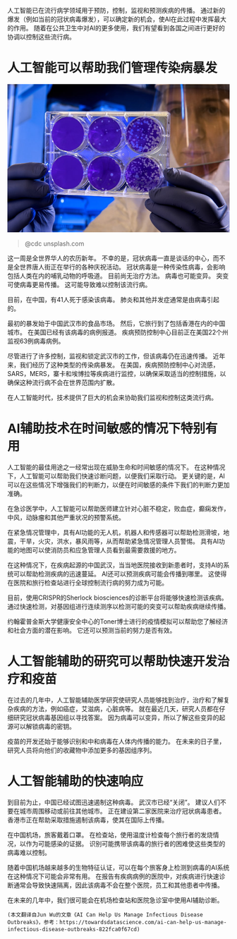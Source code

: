 
人工智能已在流行病学领域用于预防，控制，监视和预测疾病的传播。 通过新的爆发（例如当前的冠状病毒爆发），可以确定新的机会，使AI在此过程中发挥最大的作用。 随着在公共卫生中对AI的更多使用，我们有望看到各国之间进行更好的协调以控制这些流行病。
# 人工智能可以帮助我们管理传染病暴发
![@cdc unsplash.com](1!Yo1Pe9lDUl8ZKSmklFIrtQ.png)
> @cdc unsplash.com


这一周是全世界华人的农历新年。 不幸的是，冠状病毒一直是谈话的中心，而不是全世界唐人街正在举行的各种庆祝活动。 冠状病毒是一种传染性病毒，会影响包括人类在内的哺乳动物的呼吸道。 目前尚无治疗方法。 病毒也可能变异。 突变可使病毒更易传播。 这可能导致难以控制该流行病。

目前，在中国，有41人死于感染该病毒。 肺炎和其他并发症通常是由病毒引起的。

最初的暴发始于中国武汉市的食品市场。 然后，它旅行到了包括香港在内的中国城市。 在美国已经有该病毒的病例报道。 疾病预防控制中心目前正在美国22个州监视63例病毒病例。

尽管进行了许多控制，监视和锁定武汉市的工作，但该病毒仍在迅速传播。 近年来，我们经历了这种类型的传染病暴发。 在美国，疾病预防控制中心对流感，SARS，MERS，寨卡和埃博拉等疾病进行监控，以确保采取适当的控制措施，以确保这种流行病不会在世界范围内扩散。

在人工智能时代，技术提供了巨大的机会来协助我们监视和控制这类流行病。
# AI辅助技术在时间敏感的情况下特别有用

人工智能的最佳用途之一经常出现在威胁生命和时间敏感的情况下。 在这种情况下，人工智能可以帮助我们快速诊断问题，以便我们采取行动。 更关键的是，AI可以在这些情况下增强我们的判断力，以便在时间敏感的条件下我们的判断力更加准确。

在急诊医学中，人工智能可以帮助医师建立针对心脏不稳定，败血症，癫痫发作，中风，动脉瘤和其他严重状况的预警系统。

在紧急情况管理中，具有AI功能的无人机，机器人和传感器可以帮助检测滑坡，地震，干旱，火灾，洪水，暴风雨等，从而帮助紧急情况管理人员警惕。 具有AI功能的地图可以使消防员和应急管理人员看到最需要救援的地方。

在这种情况下，在疾病起源的中国武汉，当当地医院接收到新患者时，支持AI的系统可以帮助检测疾病的迅速蔓延。 AI还可以预测疾病可能会传播到哪里。 这使得在医院和旅行检查站进行全球控制流行病的努力成为可能。

目前，使用CRISPR的Sherlock biosciences的诊断平台将能够快速检测该疾病。 通过快速检测，对基因组进行连续测序以检测可能的突变可以帮助疾病继续传播。

约翰霍普金斯大学健康安全中心的Toner博士进行的疫情模拟可以帮助您了解经济和社会方面的潜在影响。 它还可以预测当前的努力是否有效。
# 人工智能辅助的研究可以帮助快速开发治疗和疫苗

在过去的几年中，人工智能辅助医学研究使研究人员能够找到治疗，治疗和了解复杂疾病的方法，例如癌症，艾滋病，心脏病等。 就在最近几天，研究人员都在仔细研究冠状病毒基因组以寻找答案。 因为病毒可以变异，所以了解这些变异的起源可以解锁病毒的密钥。

疫苗的开发还始于能够识别和中和病毒在人体内传播的能力。 在未来的日子里，研究人员将向他们的收藏物中添加更多的基因组序列。
# 人工智能辅助的快速响应

到目前为止，中国已经试图迅速遏制这种病毒。 武汉市已经“关闭”。 建议人们不要在城市周围移动或前往其他城市。 正在建设第二家医院来治疗冠状病毒患者。 香港市正在帮助采取措施遏制该病毒，使其在国际上传播。

在中国机场，旅客戴着口罩。 在检查站，使用温度计检查每个旅行者的发烧情况，以作为可能感染的证据。 识别可能携带该病毒的旅行者的困难使这些类型的病毒难以控制。

随着中国机场越来越多的生物特征认证，可以在每个旅客身上检测到病毒的AI系统在这种情况下可能会非常有用。 在报告有疾病病例的医院中，对疾病进行快速诊断通常会导致快速隔离，因此该病毒不会在整个医院，员工和其他患者中传播。

在未来的几年中，我们很可能会在机场检查站和医院急诊室中使用AI辅助诊断。
```
(本文翻译自Jun Wu的文章《AI Can Help Us Manage Infectious Disease Outbreaks》，参考：https://towardsdatascience.com/ai-can-help-us-manage-infectious-disease-outbreaks-822fca0f67cd)
```
